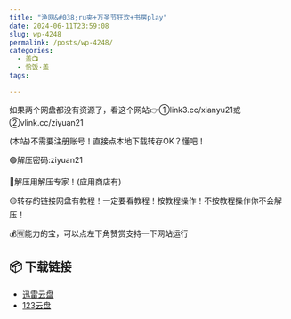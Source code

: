 ```yaml
---
title: "渔网&#038;ru夹+万圣节狂欢+书房play"
date: 2024-06-11T23:59:08
slug: wp-4248
permalink: /posts/wp-4248/
categories:
  - 盖📺
  - 恰饭·盖
tags:

---
```


如果两个网盘都没有资源了，看这个网站👉①link3.cc/xianyu21或②vlink.cc/ziyuan21

(本站)不需要注册账号！直接点本地下载转存OK？懂吧！

🟢解压密码:ziyuan21

🔵解压用解压专家！(应用商店有)

🟡转存的链接网盘有教程！一定要看教程！按教程操作！不按教程操作你不会解压！

💰🈶能力的宝，可以点左下角赞赏支持一下网站运行

## 📦 下载链接
- [迅雷云盘](https://blziyuan21.com/pay-download/4248?key=d980e0adee&down_id=0)
- [123云盘](https://blziyuan21.com/pay-download/4248?key=d980e0adee&down_id=1)

